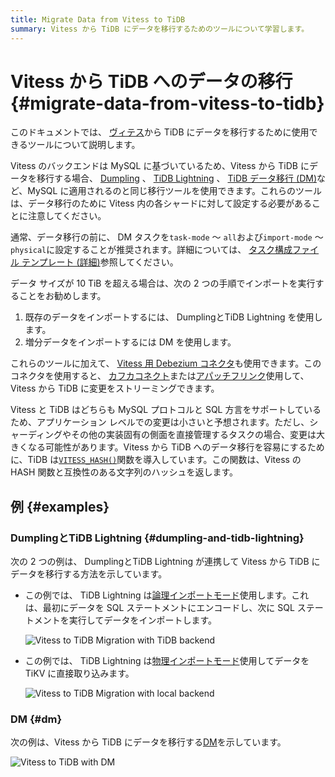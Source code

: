 ```yaml
---
title: Migrate Data from Vitess to TiDB
summary: Vitess から TiDB にデータを移行するためのツールについて学習します。
---
```


# Vitess から TiDB へのデータの移行 {#migrate-data-from-vitess-to-tidb}

このドキュメントでは、 [ヴィテス](https://vitess.io/)から TiDB にデータを移行するために使用できるツールについて説明します。

Vitess のバックエンドは MySQL に基づいているため、Vitess から TiDB にデータを移行する場合、 [Dumpling](/dumpling-overview.md) 、 [TiDB Lightning](/tidb-lightning/tidb-lightning-overview.md) 、 [TiDB データ移行 (DM)](/dm/dm-overview.md)など、MySQL に適用されるのと同じ移行ツールを使用できます。これらのツールは、データ移行のために Vitess 内の各シャードに対して設定する必要があることに注意してください。

通常、データ移行の前に、 DM タスクを`task-mode` ～ `all`および`import-mode` ～ `physical`に設定することが推奨されます。詳細については、 [タスク構成ファイル テンプレート (詳細)](/dm/task-configuration-file-full.md#task-configuration-file-template-advanced)参照してください。

データ サイズが 10 TiB を超える場合は、次の 2 つの手順でインポートを実行することをお勧めします。

1.  既存のデータをインポートするには、 DumplingとTiDB Lightning を使用します。
2.  増分データをインポートするには DM を使用します。

これらのツールに加えて、 [Vitess 用 Debezium コネクタ](https://debezium.io/documentation/reference/connectors/vitess.html)も使用できます。このコネクタを使用すると、 [カフカコネクト](https://kafka.apache.org/documentation/#connect)または[アパッチフリンク](https://nightlies.apache.org/flink/flink-docs-stable/)使用して、Vitess から TiDB に変更をストリーミングできます。

Vitess と TiDB はどちらも MySQL プロトコルと SQL 方言をサポートしているため、アプリケーション レベルでの変更は小さいと予想されます。ただし、シャーディングやその他の実装固有の側面を直接管理するタスクの場合、変更は大きくなる可能性があります。Vitess から TiDB へのデータ移行を容易にするために、TiDB は[`VITESS_HASH()`](/functions-and-operators/tidb-functions.md)関数を導入しています。この関数は、Vitess の HASH 関数と互換性のある文字列のハッシュを返します。

## 例 {#examples}

### DumplingとTiDB Lightning {#dumpling-and-tidb-lightning}

次の 2 つの例は、 DumplingとTiDB Lightning が連携して Vitess から TiDB にデータを移行する方法を示しています。

-   この例では、 TiDB Lightning は[論理インポートモード](/tidb-lightning/tidb-lightning-logical-import-mode.md)使用します。これは、最初にデータを SQL ステートメントにエンコードし、次に SQL ステートメントを実行してデータをインポートします。

    ![Vitess to TiDB Migration with TiDB backend](https://download.pingcap.com/images/docs/vitess_to_tidb.png)

-   この例では、 TiDB Lightning は[物理インポートモード](/tidb-lightning/tidb-lightning-physical-import-mode.md)使用してデータを TiKV に直接取り込みます。

    ![Vitess to TiDB Migration with local backend](https://download.pingcap.com/images/docs/vitess_to_tidb_dumpling_local.png)

### DM {#dm}

次の例は、Vitess から TiDB にデータを移行する[DM](/dm/dm-overview.md)を示しています。

![Vitess to TiDB with DM](https://download.pingcap.com/images/docs/vitess_to_tidb_dm.png)
